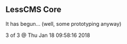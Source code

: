 LessCMS Core
------------

It has begun... (well, some prototyping anyway)

3 of 3 @ Thu Jan 18 09:58:16 2018
